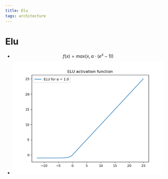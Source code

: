 ```yaml
---
title: Elu
tags: architecture 
---
```


# Elu
- $$f(x) = max(x, a \cdot (e^x-1))$$
- ![](assets/Pasted%20image%2020220626151712.png)


















